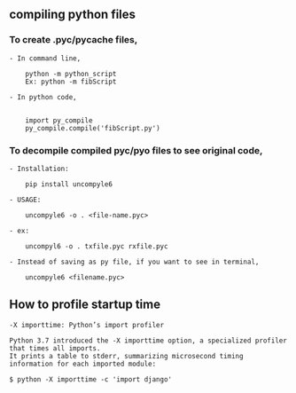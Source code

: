 ## compiling python files

### To create .pyc/**pycache** files,
    
    - In command line,

        python -m python_script
        Ex: python -m fibScript

    - In python code,


        import py_compile
        py_compile.compile('fibScript.py')


### To decompile compiled pyc/pyo files to see original code,

    - Installation:
        
        pip install uncompyle6

    - USAGE:
        
        uncompyle6 -o . <file-name.pyc>
    
    - ex:
        
        uncompyl6 -o . txfile.pyc rxfile.pyc

    - Instead of saving as py file, if you want to see in terminal,
        
        uncompyle6 <filename.pyc>


## How to profile startup time

    -X importtime: Python’s import profiler

    Python 3.7 introduced the -X importtime option, a specialized profiler that times all imports.
    It prints a table to stderr, summarizing microsecond timing information for each imported module:

    $ python -X importtime -c 'import django'
